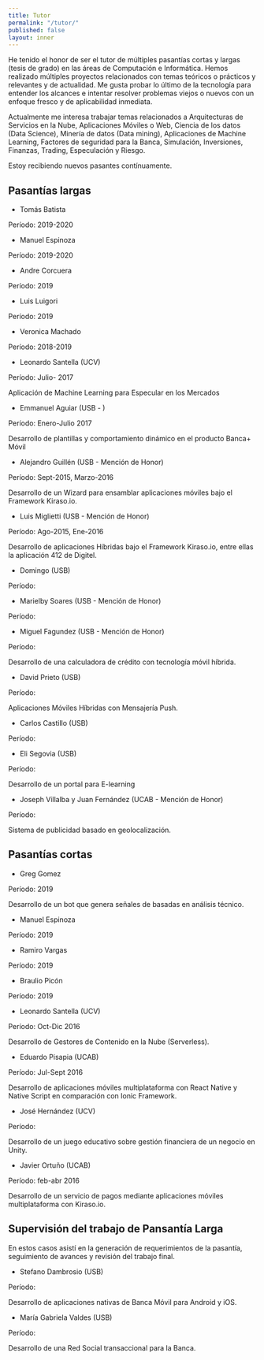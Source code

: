 ```yaml
---
title: Tutor
permalink: "/tutor/"
published: false
layout: inner
---
```


He tenido el honor de ser el tutor de múltiples pasantías cortas y largas (tesis de grado) en las áreas de Computación e Informática. Hemos realizado múltiples proyectos relacionados con temas teóricos o prácticos y relevantes y de actualidad. Me gusta probar lo último de la tecnología para entender los alcances e intentar resolver problemas viejos o nuevos con un enfoque fresco y de aplicabilidad inmediata.

Actualmente me interesa trabajar temas relacionados a Arquitecturas de Servicios en la Nube, Aplicaciones Móviles o Web, Ciencia de los datos (Data Science), Minería de datos (Data mining), Aplicaciones de Machine Learning, Factores de seguridad para la Banca, Simulación, Inversiones, Finanzas, Trading, Especulación y Riesgo.

Estoy recibiendo nuevos pasantes contínuamente.

## Pasantías largas

- Tomás Batista

Período: 2019-2020

- Manuel Espinoza

Período: 2019-2020

- Andre Corcuera

Período: 2019

- Luis Luigori

Período: 2019

- Veronica Machado

Período: 2018-2019

- Leonardo Santella (UCV)

Período: Julio- 2017

Aplicación de Machine Learning para Especular en los Mercados

- Emmanuel Aguiar (USB - )

Período: Enero-Julio 2017

Desarrollo de plantillas y comportamiento dinámico en el producto Banca+ Móvil

- Alejandro Guillén (USB - Mención de Honor)

Período: Sept-2015, Marzo-2016

Desarrollo de un Wizard para ensamblar aplicaciones móviles bajo el Framework Kiraso.io.

- Luis Miglietti (USB - Mención de Honor)

Período: Ago-2015, Ene-2016

Desarrollo de aplicaciones Híbridas bajo el Framework Kiraso.io, entre ellas la aplicación 412 de Digitel.

- Domingo (USB)

Período:


- Marielby Soares (USB - Mención de Honor)

Período:


- Miguel Fagundez (USB - Mención de Honor)

Período:

Desarrollo de una calculadora de crédito con tecnología móvil híbrida.

- David Prieto (USB)

Período:

Aplicaciones Móviles Híbridas con Mensajería Push.

- Carlos Castillo (USB)

Período:

- Eli Segovia (USB)

Período:

Desarrollo de un portal para E-learning

- Joseph Villalba y Juan Fernández (UCAB - Mención de Honor)

Período:

Sistema de publicidad basado en geolocalización.

## Pasantías cortas

- Greg Gomez

Período: 2019

Desarrollo de un bot que genera señales de basadas en análisis técnico.

- Manuel Espinoza

Período: 2019

- Ramiro Vargas

Período: 2019

- Braulio Picón

Período: 2019

- Leonardo Santella (UCV)

Período: Oct-Dic 2016

Desarrollo de Gestores de Contenido en la Nube (Serverless).

- Eduardo Pisapia (UCAB)

Período: Jul-Sept 2016

Desarrollo de aplicaciones móviles multiplataforma con React Native y Native Script en comparación con Ionic Framework.

- José Hernández (UCV)

Período:

Desarrollo de un juego educativo sobre gestión financiera de un negocio en Unity.

- Javier Ortuño (UCAB)

Período:  feb-abr 2016

Desarrollo de un servicio de pagos mediante aplicaciones móviles multiplataforma con Kiraso.io.


## Supervisión del trabajo de Pansantía Larga

En estos casos asistí en la generación de requerimientos de la pasantía, seguimiento de avances y revisión del trabajo final.

- Stefano Dambrosio (USB)

Período:

Desarrollo de aplicaciones nativas de Banca Móvil para Android y iOS.

- María Gabriela Valdes  (USB)

Período:

Desarrollo de una Red Social transaccional para la Banca.

